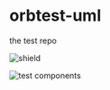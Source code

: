 # orbtest-uml
the test repo

![shield](https://img.shields.io/static/v2?link=https://dev.orbuml.com&link=https://dev.orbuml.com&label=foo&message=bar&color=brightgreen "yes")

![test components](https://devapp.orbuml.com/app/uml/image/github/repos/claytantor%2Faorbtest-uml/contents/test-components.puml "These are some test components")
